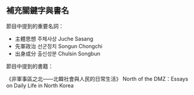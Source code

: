 ---
---
## 補充關鍵字與書名

節目中提到的重要名詞：

- 主體思想 주체사상 Juche Sasang
- 先軍政治 선군정치 Songun Chongchi
- 出身成分 출신성분 Chulsin Songbun

節目中提到的書籍：

《非軍事區之北——北韓社會與人民的日常生活》
North of the DMZ：Essays on Daily Life in North Korea
